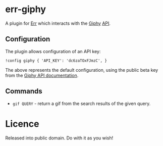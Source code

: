 # err-giphy

A plugin for [Err](https://github.com/gbin/err) which interacts with the [Giphy](http://giphy.com) [API](https://github.com/giphy/GiphyAPI).

## Configuration

The plugin allows configuration of an API key:

`!config giphy { 'API_KEY': 'dc6zaTOxFJmzC', }`

The above represents the default configuration, using the public beta key from the [Giphy API documentation](https://github.com/giphy/GiphyAPI).

## Commands

* `gif QUERY` - return a gif from the search results of the given query. 

# Licence

Released into public domain. Do with it as you wish!
